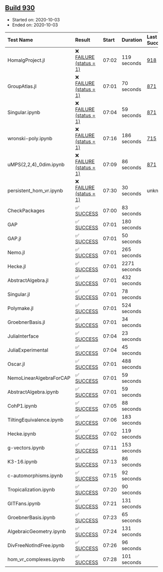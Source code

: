 ## [Build 930](https://oscarci.mathematik.uni-kl.de/job/oscar-stable/930/)

* Started on: 2020-10-03
* Ended on: 2020-10-03

| Test Name    | Result | Start | Duration | Last Success | First Failure |
|:-------------|:-------|:------|:---------|:-------------|:--------------|
| HomalgProject.jl | ❌ [FAILURE (status = 1)](https://oscarci.mathematik.uni-kl.de/job/oscar-stable/930/artifact/logs/build-930/HomalgProject.jl.log) | 07:02 | 119 seconds | [918](https://oscarci.mathematik.uni-kl.de/job/oscar-stable/918/) | [919](https://oscarci.mathematik.uni-kl.de/job/oscar-stable/919/) |
| GroupAtlas.jl | ❌ [FAILURE (status = 1)](https://oscarci.mathematik.uni-kl.de/job/oscar-stable/930/artifact/logs/build-930/GroupAtlas.jl.log) | 07:01 | 70 seconds | [871](https://oscarci.mathematik.uni-kl.de/job/oscar-stable/871/) | [872](https://oscarci.mathematik.uni-kl.de/job/oscar-stable/872/) |
| Singular.ipynb | ❌ [FAILURE (status = 1)](https://oscarci.mathematik.uni-kl.de/job/oscar-stable/930/artifact/logs/build-930/Singular.ipynb.log) | 07:04 | 59 seconds | [871](https://oscarci.mathematik.uni-kl.de/job/oscar-stable/871/) | [872](https://oscarci.mathematik.uni-kl.de/job/oscar-stable/872/) |
| wronski-poly.ipynb | ❌ [FAILURE (status = 1)](https://oscarci.mathematik.uni-kl.de/job/oscar-stable/930/artifact/logs/build-930/wronski-poly.ipynb.log) | 07:16 | 186 seconds | [715](https://oscarci.mathematik.uni-kl.de/job/oscar-stable/715/) | [716](https://oscarci.mathematik.uni-kl.de/job/oscar-stable/716/) |
| uMPS(2,2,4)_0dim.ipynb | ❌ [FAILURE (status = 1)](https://oscarci.mathematik.uni-kl.de/job/oscar-stable/930/artifact/logs/build-930/uMPS-2-2-4-_0dim.ipynb.log) | 07:09 | 86 seconds | [871](https://oscarci.mathematik.uni-kl.de/job/oscar-stable/871/) | [872](https://oscarci.mathematik.uni-kl.de/job/oscar-stable/872/) |
| persistent_hom_vr.ipynb | ❌ [FAILURE (status = 1)](https://oscarci.mathematik.uni-kl.de/job/oscar-stable/930/artifact/logs/build-930/persistent_hom_vr.ipynb.log) | 07:30 | 30 seconds | unknown | unknown |
| CheckPackages | ✅ [SUCCESS](https://oscarci.mathematik.uni-kl.de/job/oscar-stable/930/artifact/logs/build-930/CheckPackages.log) | 07:00 | 83 seconds |  |  |
| GAP | ✅ [SUCCESS](https://oscarci.mathematik.uni-kl.de/job/oscar-stable/930/artifact/logs/build-930/GAP.log) | 07:01 | 180 seconds |  |  |
| GAP.jl | ✅ [SUCCESS](https://oscarci.mathematik.uni-kl.de/job/oscar-stable/930/artifact/logs/build-930/GAP.jl.log) | 07:01 | 50 seconds |  |  |
| Nemo.jl | ✅ [SUCCESS](https://oscarci.mathematik.uni-kl.de/job/oscar-stable/930/artifact/logs/build-930/Nemo.jl.log) | 07:01 | 265 seconds |  |  |
| Hecke.jl | ✅ [SUCCESS](https://oscarci.mathematik.uni-kl.de/job/oscar-stable/930/artifact/logs/build-930/Hecke.jl.log) | 07:01 | 2271 seconds |  |  |
| AbstractAlgebra.jl | ✅ [SUCCESS](https://oscarci.mathematik.uni-kl.de/job/oscar-stable/930/artifact/logs/build-930/AbstractAlgebra.jl.log) | 07:01 | 432 seconds |  |  |
| Singular.jl | ✅ [SUCCESS](https://oscarci.mathematik.uni-kl.de/job/oscar-stable/930/artifact/logs/build-930/Singular.jl.log) | 07:01 | 78 seconds |  |  |
| Polymake.jl | ✅ [SUCCESS](https://oscarci.mathematik.uni-kl.de/job/oscar-stable/930/artifact/logs/build-930/Polymake.jl.log) | 07:01 | 524 seconds |  |  |
| GroebnerBasis.jl | ✅ [SUCCESS](https://oscarci.mathematik.uni-kl.de/job/oscar-stable/930/artifact/logs/build-930/GroebnerBasis.jl.log) | 07:01 | 34 seconds |  |  |
| JuliaInterface | ✅ [SUCCESS](https://oscarci.mathematik.uni-kl.de/job/oscar-stable/930/artifact/logs/build-930/JuliaInterface.log) | 07:04 | 23 seconds |  |  |
| JuliaExperimental | ✅ [SUCCESS](https://oscarci.mathematik.uni-kl.de/job/oscar-stable/930/artifact/logs/build-930/JuliaExperimental.log) | 07:04 | 45 seconds |  |  |
| Oscar.jl | ✅ [SUCCESS](https://oscarci.mathematik.uni-kl.de/job/oscar-stable/930/artifact/logs/build-930/Oscar.jl.log) | 07:01 | 488 seconds |  |  |
| NemoLinearAlgebraForCAP | ✅ [SUCCESS](https://oscarci.mathematik.uni-kl.de/job/oscar-stable/930/artifact/logs/build-930/NemoLinearAlgebraForCAP.log) | 07:01 | 59 seconds |  |  |
| AbstractAlgebra.ipynb | ✅ [SUCCESS](https://oscarci.mathematik.uni-kl.de/job/oscar-stable/930/artifact/logs/build-930/AbstractAlgebra.ipynb.log) | 07:01 | 59 seconds |  |  |
| CohP1.ipynb | ✅ [SUCCESS](https://oscarci.mathematik.uni-kl.de/job/oscar-stable/930/artifact/logs/build-930/CohP1.ipynb.log) | 07:05 | 88 seconds |  |  |
| TiltingEquivalence.ipynb | ✅ [SUCCESS](https://oscarci.mathematik.uni-kl.de/job/oscar-stable/930/artifact/logs/build-930/TiltingEquivalence.ipynb.log) | 07:06 | 183 seconds |  |  |
| Hecke.ipynb | ✅ [SUCCESS](https://oscarci.mathematik.uni-kl.de/job/oscar-stable/930/artifact/logs/build-930/Hecke.ipynb.log) | 07:02 | 119 seconds |  |  |
| g-vectors.ipynb | ✅ [SUCCESS](https://oscarci.mathematik.uni-kl.de/job/oscar-stable/930/artifact/logs/build-930/g-vectors.ipynb.log) | 07:11 | 153 seconds |  |  |
| K3-16.ipynb | ✅ [SUCCESS](https://oscarci.mathematik.uni-kl.de/job/oscar-stable/930/artifact/logs/build-930/K3-16.ipynb.log) | 07:13 | 86 seconds |  |  |
| c-automorphisms.ipynb | ✅ [SUCCESS](https://oscarci.mathematik.uni-kl.de/job/oscar-stable/930/artifact/logs/build-930/c-automorphisms.ipynb.log) | 07:15 | 92 seconds |  |  |
| Tropicalization.ipynb | ✅ [SUCCESS](https://oscarci.mathematik.uni-kl.de/job/oscar-stable/930/artifact/logs/build-930/Tropicalization.ipynb.log) | 07:20 | 90 seconds |  |  |
| GITFans.ipynb | ✅ [SUCCESS](https://oscarci.mathematik.uni-kl.de/job/oscar-stable/930/artifact/logs/build-930/GITFans.ipynb.log) | 07:21 | 131 seconds |  |  |
| GroebnerBasis.ipynb | ✅ [SUCCESS](https://oscarci.mathematik.uni-kl.de/job/oscar-stable/930/artifact/logs/build-930/GroebnerBasis.ipynb.log) | 07:23 | 65 seconds |  |  |
| AlgebraicGeometry.ipynb | ✅ [SUCCESS](https://oscarci.mathematik.uni-kl.de/job/oscar-stable/930/artifact/logs/build-930/AlgebraicGeometry.ipynb.log) | 07:24 | 131 seconds |  |  |
| DivFreeNotIndFree.ipynb | ✅ [SUCCESS](https://oscarci.mathematik.uni-kl.de/job/oscar-stable/930/artifact/logs/build-930/DivFreeNotIndFree.ipynb.log) | 07:26 | 96 seconds |  |  |
| hom_vr_complexes.ipynb | ✅ [SUCCESS](https://oscarci.mathematik.uni-kl.de/job/oscar-stable/930/artifact/logs/build-930/hom_vr_complexes.ipynb.log) | 07:28 | 101 seconds |  |  |
